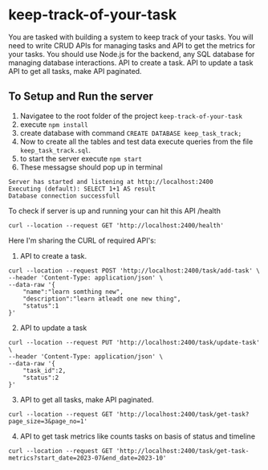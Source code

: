 # keep-track-of-your-task
You are tasked with building a system to keep track of your tasks. You will need to write CRUD APIs for managing tasks and API to get the metrics for your tasks. You should use Node.js for the backend, any SQL database for managing database interactions. API to create a task. API to update a task API to get all tasks, make API paginated.

## To Setup and Run the server

1. Navigatee to the root folder of the project `keep-track-of-your-task`
2. execute ```npm install```
3. create database with command ```CREATE DATABASE keep_task_track;```
4. Now to create all the tables and test data execute queries from the file `keep_task_track.sql`.
5. to start the server execute ```npm start```
6. These messagse should pop up in terminal 
```
Server has started and listening at http://localhost:2400
Executing (default): SELECT 1+1 AS result
Database connection successfull
```

To check if server is up and running your can hit this API /health

```
curl --location --request GET 'http://localhost:2400/health'
```

Here I'm sharing the CURL of required API's:

1. API to create a task.
```
curl --location --request POST 'http://localhost:2400/task/add-task' \
--header 'Content-Type: application/json' \
--data-raw '{
    "name":"learn somthing new",
    "description":"learn atleadt one new thing",
    "status":1
}'
```

2. API to update a task
```
curl --location --request PUT 'http://localhost:2400/task/update-task' \
--header 'Content-Type: application/json' \
--data-raw '{
    "task_id":2,
    "status":2
}'
```

3. API to get all tasks, make API paginated.
```
curl --location --request GET 'http://localhost:2400/task/get-task?page_size=3&page_no=1'
```

4. API to get task metrics like counts tasks on basis of status and timeline
```
curl --location --request GET 'http://localhost:2400/task/get-task-metrics?start_date=2023-07&end_date=2023-10'
```

